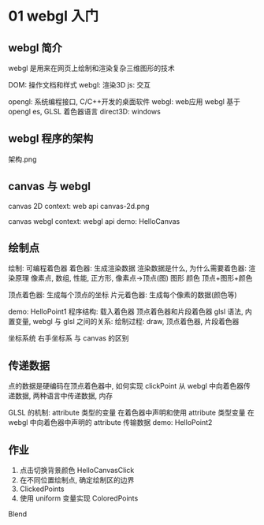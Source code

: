 # 01 webgl 入门

## webgl 简介
webgl 是用来在网页上绘制和渲染复杂三维图形的技术

DOM: 操作文档和样式
webgl: 渲染3D
js: 交互

opengl: 系统编程接口, C/C++开发的桌面软件
  webgl: web应用
  webgl 基于 opengl es, GLSL 着色器语言
direct3D: windows

## webgl 程序的架构
架构.png

## canvas 与 webgl

canvas 2D context: web api
   canvas-2d.png

canvas webgl context: webgl api
  demo: HelloCanvas

## 绘制点
绘制: 可编程着色器
着色器: 生成渲染数据
渲染数据是什么, 为什么需要着色器: 渲染原理
  像素点, 数组, 性能, 正方形, 像素点->顶点(图)
  图形
  颜色
  顶点+图形+颜色

顶点着色器: 生成每个顶点的坐标
片元着色器: 生成每个像素的数据(颜色等)

demo: HelloPoint1
  程序结构: 载入着色器
  顶点着色器和片段着色器  glsl 语法, 内置变量, 
  webgl 与 glsl 之间的关系: 绘制过程: draw, 顶点着色器, 片段着色器

坐标系统
  右手坐标系
  与 canvas 的区别

## 传递数据
点的数据是硬编码在顶点着色器中, 如何实现 clickPoint
  从 webgl 中向着色器传递数据, 两种语言中传递数据, 内存

GLSL 的机制: attribute 类型的变量
  在着色器中声明和使用 attribute 类型变量
  在 webgl 中向着色器中声明的 attribute 传输数据
  demo: HelloPoint2

## 作业
1. 点击切换背景颜色 HelloCanvasClick
2. 在不同位置绘制点, 确定绘制区的边界
3. ClickedPoints
4. 使用 uniform 变量实现 ColoredPoints

Blend